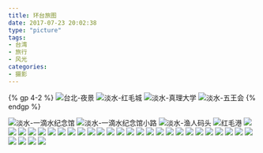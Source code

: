 ```yaml
---
title: 环台旅图
date: 2017-07-23 20:02:38
type: "picture"
tags:
- 台湾
- 旅行
- 风光
categories:
- 摄影
---
```

{% gp 4-2 %}
![台北-夜景](/photos/taiwan/DSC3169.jpg)
![淡水-红毛城](/photos/taiwan/DSC2212.jpg)
![淡水-真理大学](/photos/taiwan/DSC2241.jpg)
![淡水-五王会](/photos/taiwan/DSC2254.jpg)
{% endgp %}
<!-- more -->
![淡水-一滴水纪念馆](/photos/taiwan/DSC2261.jpg)
![淡水-一滴水纪念馆小路](/photos/taiwan/DSC2263.jpg)
![淡水-渔人码头](/photos/taiwan/DSC2267.jpg)
![红毛港](/photos/taiwan/DSC2318.jpg)
![](/photos/taiwan/DSC2327.jpg)
![](/photos/taiwan/DSC2403.jpg)
![](/photos/taiwan/DSC2408.jpg)
![](/photos/taiwan/DSC2443.jpg)
![](/photos/taiwan/DSC2463.jpg)
![](/photos/taiwan/DSC2504.jpg)
![](/photos/taiwan/DSC2507.jpg)
![](/photos/taiwan/DSC2510.jpg)
![](/photos/taiwan/DSC2520.jpg)
![](/photos/taiwan/DSC2525.jpg)
![](/photos/taiwan/DSC2539.jpg)
![](/photos/taiwan/DSC2554.jpg)
![](/photos/taiwan/DSC2555.jpg)
![](/photos/taiwan/DSC2566.jpg)
![](/photos/taiwan/DSC2571.jpg)
![](/photos/taiwan/DSC2598.jpg)
![](/photos/taiwan/DSC2620.jpg)
![](/photos/taiwan/DSC2626.jpg)
![](/photos/taiwan/DSC2639.jpg)
![](/photos/taiwan/DSC2679.jpg)
![](/photos/taiwan/DSC2686.jpg)
![](/photos/taiwan/DSC2689.jpg)
![](/photos/taiwan/DSC2700.jpg)
![](/photos/taiwan/DSC2702.jpg)
![](/photos/taiwan/DSC2717.jpg)
![](/photos/taiwan/DSC2743.jpg)
![](/photos/taiwan/DSC2748.jpg)
![](/photos/taiwan/DSC2749.jpg)
![](/photos/taiwan/DSC2880.jpg)
![](/photos/taiwan/DSC2881.jpg)